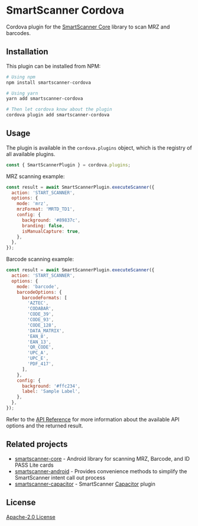 # SmartScanner Cordova

Cordova plugin for the [SmartScanner Core](https://github.com/idpass/smartscanner-core) library to scan MRZ and barcodes.

## Installation

This plugin can be installed from NPM:

```bash
# Using npm
npm install smartscanner-cordova

# Using yarn
yarn add smartscanner-cordova

# Then let cordova know about the plugin
cordova plugin add smartscanner-cordova
```

## Usage

The plugin is available in the `cordova.plugins` object, which is the registry of all available plugins.

```js
const { SmartScannerPlugin } = cordova.plugins;
```

MRZ scanning example:

```js
const result = await SmartScannerPlugin.executeScanner({
  action: 'START_SCANNER',
  options: {
    mode: 'mrz',
    mrzFormat: 'MRTD_TD1',
    config: {
      background: '#89837c',
      branding: false,
      isManualCapture: true,
    },
  },
});
```

Barcode scanning example:

```js
const result = await SmartScannerPlugin.executeScanner({
  action: 'START_SCANNER',
  options: {
    mode: 'barcode',
    barcodeOptions: {
      barcodeFormats: [
        'AZTEC',
        'CODABAR',
        'CODE_39',
        'CODE_93',
        'CODE_128',
        'DATA_MATRIX',
        'EAN_8',
        'EAN_13',
        'QR_CODE',
        'UPC_A',
        'UPC_E',
        'PDF_417',
      ],
    },
    config: {
      background: '#ffc234',
      label: 'Sample Label',
    },
  },
});
```

Refer to the [API Reference](https://github.com/newlogic/smartscanner-cordova/wiki/API-Reference) for more information about the available API options and the returned result.

## Related projects

- [smartscanner-core](https://github.com/idpass/smartscanner-core) - Android library for scanning MRZ, Barcode, and ID PASS Lite cards
- [smartscanner-android](https://github.com/idpass/smartscanner-android) - Provides convenience methods to simplify the SmartScanner intent call out process
- [smartscanner-capacitor](https://github.com/idpass/smartscanner-capacitor) - SmartScanner [Capacitor](https://capacitorjs.com/) plugin

## License

[Apache-2.0 License](LICENSE)

